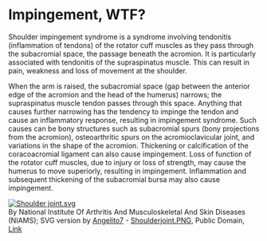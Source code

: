 # Impingement, WTF?

Shoulder impingement syndrome is a syndrome involving tendonitis (inflammation of tendons) of the rotator cuff muscles as they pass through the subacromial space, the passage beneath the acromion. It is particularly associated with tendonitis of the supraspinatus muscle. This can result in pain, weakness and loss of movement at the shoulder.

When the arm is raised, the subacromial space (gap between the anterior edge of the acromion and the head of the humerus) narrows; the supraspinatus muscle tendon passes through this space. Anything that causes further narrowing has the tendency to impinge the tendon and cause an inflammatory response, resulting in impingement syndrome. Such causes can be bony structures such as subacromial spurs (bony projections from the acromion), osteoarthritic spurs on the acromioclavicular joint, and variations in the shape of the acromion. Thickening or calcification of the coracoacromial ligament can also cause impingement. Loss of function of the rotator cuff muscles, due to injury or loss of strength, may cause the humerus to move superiorly, resulting in impingement. Inflammation and subsequent thickening of the subacromial bursa may also cause impingement.

<p><a href="https://commons.wikimedia.org/wiki/File:Shoulder_joint.svg#/media/File:Shoulder_joint.svg"><img src="https://upload.wikimedia.org/wikipedia/commons/thumb/f/fc/Shoulder_joint.svg/1200px-Shoulder_joint.svg.png" alt="Shoulder joint.svg"></a><br>By National Institute Of Arthritis And Musculoskeletal And Skin Diseases (NIAMS); SVG version by <a href="//commons.wikimedia.org/wiki/User:Angelito7" title="User:Angelito7">Angelito7</a> - <a href="//commons.wikimedia.org/wiki/File:Shoulderjoint.PNG" title="File:Shoulderjoint.PNG">Shoulderjoint.PNG</a>, Public Domain, <a href="https://commons.wikimedia.org/w/index.php?curid=29907860">Link</a></p>

